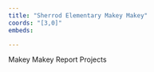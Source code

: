 ```yaml
---
title: "Sherrod Elementary Makey Makey"
coords: "[3,0]"
embeds: 

---
```


Makey Makey Report Projects
